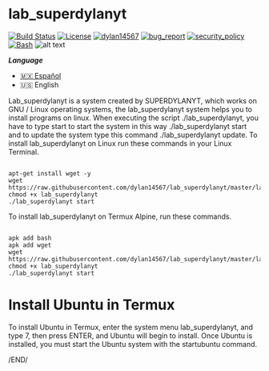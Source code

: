 # lab_superdylanyt
[![Build Status](https://img.shields.io/github/stars/dylan14567/lab_tool.svg)](https://github.com/dylan14567/lab_superdylanyt)
[![License](https://img.shields.io/github/license/dylan14567/lab_tool.svg)](https://github.com/dylan14567/lab_superdylanyt/blob/master/LICENSE)
[![dylan14567](https://img.shields.io/badge/author-dylan14567-green.svg)](https://github.com/dylan14567)
[![bug_report](https://img.shields.io/badge/bug-report-red.svg)](https://github.com/dylan14567/lab_superdylanyt/blob/master/.github/ISSUE_TEMPLATE/bug_report.md)
[![security_policy](https://img.shields.io/badge/security-policy-cyan.svg)](https://github.com/dylan14567/lab_superdylanyt/blob/master/SECURITY.md)
[![Bash](https://img.shields.io/badge/language-Bash-blue.svg)](https://www.gnu.org/software/bash/)
![alt text](https://github.com/dylan14567/lab_superdylanyt/raw/master/20201008_114639.jpg)

***Language***
- [🇲🇽 Español](./README.md)
- 🇺🇸 English

Lab_superdylanyt is a system created by SUPERDYLANYT, which works on GNU / Linux operating systems, the lab_superdylanyt system helps you to install programs on linux. When executing the script ./lab_superdylanyt, you have to type start to start the system in this way ./lab_superdylanyt start and to update the system type this command ./lab_superdylanyt update. To install lab_superdylanyt on Linux run these commands in your Linux Terminal.

```shell

apt-get install wget -y
wget https://raw.githubusercontent.com/dylan14567/lab_superdylanyt/master/lab_superdylanyt
chmod +x lab_superdylanyt
./lab_superdylanyt start

```

To install lab_superdylanyt on Termux Alpine, run these commands.

```shell

apk add bash 
apk add wget
wget https://raw.githubusercontent.com/dylan14567/lab_superdylanyt/master/lab_superdylanyt
chmod +x lab_superdylanyt
./lab_superdylanyt start

```

# Install Ubuntu in Termux

To install Ubuntu in Termux, enter the system menu lab_superdylanyt, and type 7, then press ENTER, and Ubuntu will begin to install. Once Ubuntu is installed, you must start the Ubuntu system with the startubuntu command.

/END/
